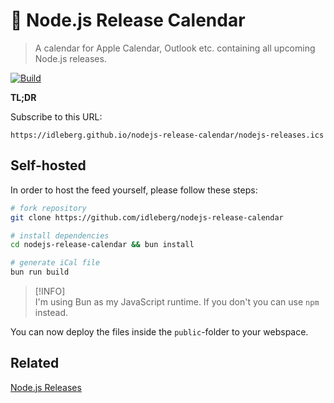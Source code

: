 # 📆 Node.js Release Calendar

> A calendar for Apple Calendar, Outlook etc. containing all upcoming Node.js releases.

[![Build](https://img.shields.io/github/actions/workflow/status/idleberg/nodejs-release-calendar/gh-pages.yml?style=for-the-badge)](https://github.com/idleberg/nodejs-release-calendar/actions)

**TL;DR**

Subscribe to this URL:

```
https://idleberg.github.io/nodejs-release-calendar/nodejs-releases.ics
```

## Self-hosted

In order to host the feed yourself, please follow these steps:

```sh
# fork repository
git clone https://github.com/idleberg/nodejs-release-calendar

# install dependencies
cd nodejs-release-calendar && bun install

# generate iCal file
bun run build
```

> [!INFO]  
> I'm using Bun as my JavaScript runtime. If you don't you can use `npm` instead.

You can now deploy the files inside the `public`-folder to your webspace.

## Related

[Node.js Releases](https://github.com/nodejs/release)
